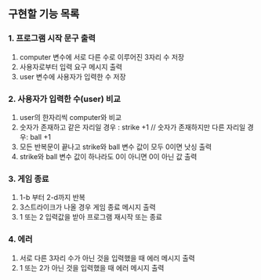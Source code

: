 ## 구현할 기능 목록

### 1. 프로그램 시작 문구 출력
1) computer 변수에 서로 다른 수로 이루어진 3자리 수 저장
2) 사용자로부터 입력 요구 메시지 출력
3) user 변수에 사용자가 입력한 수 저장

### 2. 사용자가 입력한 수(user) 비교
1) user의 한자리씩 computer와 비교
2) 숫자가 존재하고 같은 자리일 경우 : strike +1
   // 숫자가 존재하지만 다른 자리일 경우: ball +1
3) 모든 반복문이 끝나고 strike와 ball 변수 값이 모두 0이면 낫싱 출력
4) strike와 ball 변수 값이 하나라도 0이 아니면 0이 아닌 값 출력
   
### 3. 게임 종료
1) 1-b 부터 2-d까지 반복
2) 3스트라이크가 나올 경우 게임 종료 메시지 출력
3) 1 또는 2 입력값을 받아 프로그램 재시작 또는 종료
   
### 4. 에러
1) 서로 다른 3자리 수가 아닌 것을 입력했을 때 에러 메시지 출력
2) 1 또는 2가 아닌 것을 입력했을 때 에러 메시지 출력

